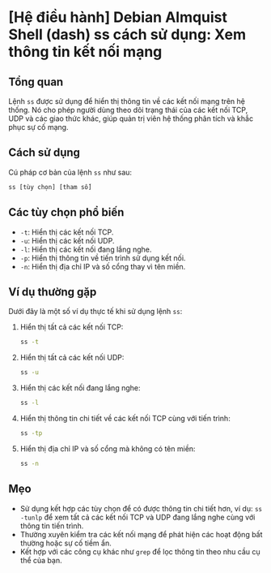 # [Hệ điều hành] Debian Almquist Shell (dash) ss cách sử dụng: Xem thông tin kết nối mạng

## Tổng quan
Lệnh `ss` được sử dụng để hiển thị thông tin về các kết nối mạng trên hệ thống. Nó cho phép người dùng theo dõi trạng thái của các kết nối TCP, UDP và các giao thức khác, giúp quản trị viên hệ thống phân tích và khắc phục sự cố mạng.

## Cách sử dụng
Cú pháp cơ bản của lệnh `ss` như sau:
```bash
ss [tùy chọn] [tham số]
```

## Các tùy chọn phổ biến
- `-t`: Hiển thị các kết nối TCP.
- `-u`: Hiển thị các kết nối UDP.
- `-l`: Hiển thị các kết nối đang lắng nghe.
- `-p`: Hiển thị thông tin về tiến trình sử dụng kết nối.
- `-n`: Hiển thị địa chỉ IP và số cổng thay vì tên miền.

## Ví dụ thường gặp
Dưới đây là một số ví dụ thực tế khi sử dụng lệnh `ss`:

1. Hiển thị tất cả các kết nối TCP:
   ```bash
   ss -t
   ```

2. Hiển thị tất cả các kết nối UDP:
   ```bash
   ss -u
   ```

3. Hiển thị các kết nối đang lắng nghe:
   ```bash
   ss -l
   ```

4. Hiển thị thông tin chi tiết về các kết nối TCP cùng với tiến trình:
   ```bash
   ss -tp
   ```

5. Hiển thị địa chỉ IP và số cổng mà không có tên miền:
   ```bash
   ss -n
   ```

## Mẹo
- Sử dụng kết hợp các tùy chọn để có được thông tin chi tiết hơn, ví dụ: `ss -tunlp` để xem tất cả các kết nối TCP và UDP đang lắng nghe cùng với thông tin tiến trình.
- Thường xuyên kiểm tra các kết nối mạng để phát hiện các hoạt động bất thường hoặc sự cố tiềm ẩn.
- Kết hợp với các công cụ khác như `grep` để lọc thông tin theo nhu cầu cụ thể của bạn.